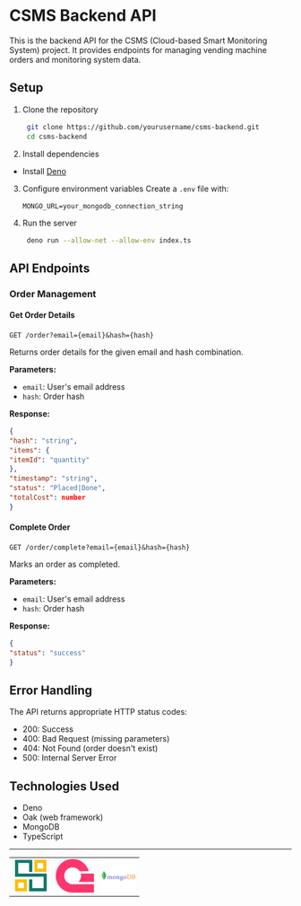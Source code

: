 # CSMS Backend API

This is the backend API for the CSMS (Cloud-based Smart Monitoring System) project. It provides endpoints for managing vending machine orders and monitoring system data.

## Setup

1. Clone the repository
   ```bash
    git clone https://github.com/yourusername/csms-backend.git
    cd csms-backend
    ```

2. Install dependencies
- Install [Deno](https://deno.land/#installation)

3. Configure environment variables
    Create a `.env` file with:
    ```env
    MONGO_URL=your_mongodb_connection_string
    ```
4. Run the server
   ```bash
    deno run --allow-net --allow-env index.ts
    ```


## API Endpoints

### Order Management

#### Get Order Details
```http
GET /order?email={email}&hash={hash}
```
Returns order details for the given email and hash combination.

**Parameters:**
- `email`: User's email address
- `hash`: Order hash

**Response:**
```json
{
"hash": "string",
"items": {
"itemId": "quantity"
},
"timestamp": "string",
"status": "Placed|Done",
"totalCost": number
}
```

#### Complete Order
```http
GET /order/complete?email={email}&hash={hash}
```

Marks an order as completed.

**Parameters:**
- `email`: User's email address
- `hash`: Order hash

**Response:**
```json
{
"status": "success"
}
```

## Error Handling

The API returns appropriate HTTP status codes:
- 200: Success
- 400: Bad Request (missing parameters)
- 404: Not Found (order doesn't exist)
- 500: Internal Server Error

## Technologies Used

- Deno
- Oak (web framework)
- MongoDB
- TypeScript

---

<div align="center">
  <table>
    <tr>
      <td align="center"><img src="assets/images/CSMS_coloured.png" height="60px" alt="CSMS"></td>
      <td align="center"><img src="assets/images/appwrite.png" height="60px" alt="Appwrite"></td>
      <td align="center"><img src="assets/images/mongodb.png" height="60px" alt="MongoDB"></td>
    </tr>
  </table>
</div>
